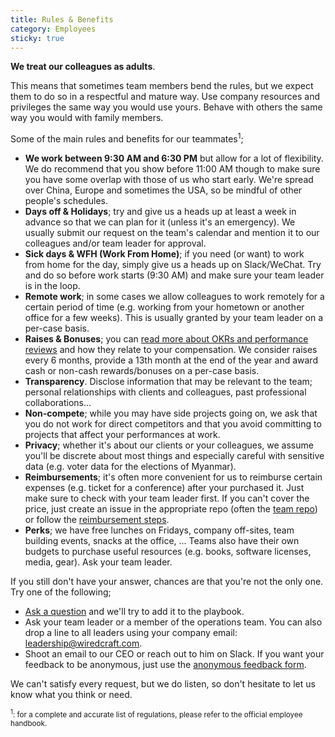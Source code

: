 ```yaml
---
title: Rules & Benefits
category: Employees
sticky: true
---
```


**We treat our colleagues as adults**.

This means that sometimes team members bend the rules, but we expect them to do so in a respectful and mature way. Use company
resources and privileges the same way you would use yours. Behave with others the same way you would with family members.

Some of the main rules and benefits for our teammates<sup>1</sup>;

- **We work between 9:30 AM and 6:30 PM** but allow for a lot of flexibility. We do recommend that you show before 11:00 AM
  though to make sure you have some overlap with those of us who start early. We're spread over China, Europe and sometimes
  the USA, so be mindful of other people's schedules.
- **Days off & Holidays**; try and give us a heads up at least a week in advance so that we can plan for it (unless it's an emergency).
  We usually submit our request on the team's calendar and mention it to our colleagues and/or team leader for approval.
- **Sick days & WFH (Work From Home)**; if you need (or want) to work from home for the day, simply give us a heads up on Slack/WeChat.
  Try and do so before work starts (9:30 AM) and make sure your team leader is in the loop.
- **Remote work**; in some cases we allow colleagues to work remotely for a certain period of time (e.g. working from your
  hometown or another office for a few weeks). This is usually granted by your team leader on a per-case basis.
- **Raises & Bonuses**; you can [read more about OKRs and performance reviews](http://playbook.wiredcraft.com/article/growth-performances-and-raises/) and
  how they relate to your compensation. We consider raises every 6 months, provide a 13th month at the end of the year and award cash
  or non-cash rewards/bonuses on a per-case basis.
- **Transparency**. Disclose information that may be relevant to the team; personal relationships with clients and colleagues, past professional collaborations...
- **Non-compete**; while you may have side projects going on, we ask that you do not work for direct competitors and that
  you avoid committing to projects that affect your performances at work.
- **Privacy**; whether it's about our clients or your colleagues, we assume you'll be discrete about most things and especially careful with sensitive data
  (e.g. voter data for the elections of Myanmar).
- **Reimbursements**; it's often more convenient for us to reimburse certain expenses (e.g. ticket for a conference) after your purchased it. Just 
  make sure to check with your team leader first. If you can't cover the price, just create an issue in the appropriate repo (often the
  [team repo](https://github.com/Wiredcraft/team)) or follow the [reimbursement steps](http://playbook.wiredcraft.com/article/expenses-reimbursement/).
- **Perks**; we have free lunches on Fridays, company off-sites, team building events, snacks at the office, ... Teams also have their
  own budgets to purchase useful resources (e.g. books, software licenses, media, gear). Ask your team leader.

If you still don't have your answer, chances are that you're not the only one. Try one of the following;

- [Ask a question](https://github.com/Wiredcraft/team/issues/new?body=Make+sure+to+select+the+question+label) and we'll try to add it to the
  playbook. 
- Ask your team leader or a member of the operations team. You can also drop a line to all leaders using your company email: [leadership@wiredcraft.com](mailto:leadership@wiredcraft.com.com).
- Shoot an email to our CEO or reach out to him on Slack. If you want your feedback to be anonymous, just use the [anonymous feedback form](https://goo.gl/forms/xmTOMXDMrvFIDNud2).

We can't satisfy every request, but we do listen, so don't hesitate to let us know what you think or need.

<small><sup>1</sup>: for a complete and accurate list of regulations, please refer to the official employee handbook.</small>
